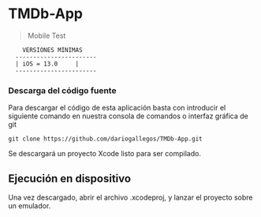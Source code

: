 # TMDb-App

> Mobile Test 

```
    VERSIONES MÍNIMAS
  -----------------------
  | iOS = 13.0     |
  -----------------------
```

### Descarga del código fuente  

Para descargar el código de esta aplicación basta con introducir el siguiente comando en nuestra consola de comandos o interfaz gráfica de git

    git clone https://github.com/dariogallegos/TMDb-App.git

Se descargará un proyecto Xcode  listo para ser compilado.

## Ejecución en dispositivo

Una vez descargado, abrir el archivo .xcodeproj, y lanzar el proyecto sobre un emulador.
